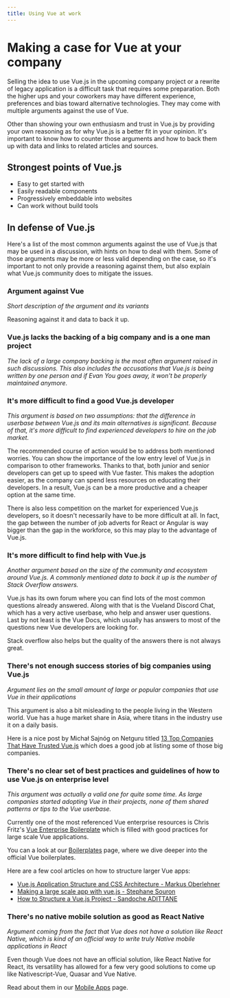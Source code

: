 ```yaml
---
title: Using Vue at work
---
```


# Making a case for Vue at your company

Selling the idea to use Vue.js in the upcoming company project or a rewrite of legacy application is a difficult task that requires some preparation. Both the higher ups and your coworkers may have different experience, preferences and bias toward alternative technologies. They may come with multiple arguments against the use of Vue. 

Other than showing your own enthusiasm and trust in Vue.js by providing your own reasoning as for why Vue.js is a better fit in your opinion. It's important to know how to counter those arguments and how to back them up with data and links to related articles and sources.

## Strongest points of Vue.js

  - Easy to get started with
  - Easily readable components
  - Progressively embeddable into websites
  - Can work without build tools

## In defense of Vue.js

Here's a list of the most common arguments against the use of Vue.js that may be used in a discussion, with hints on how to deal with them. Some of those arguments may be more or less valid depending on the case, so it's important to not only provide a reasoning against them, but also explain what Vue.js community does to mitigate the issues.

### Argument against Vue

*Short description of the argument and its variants*

Reasoning against it and data to back it up. 

### Vue.js lacks the backing of a big company and is a one man project

*The lack of a large company backing is the most often argument raised in such discussions. This also includes the accusations that Vue.js is being written by one person and if Evan You goes away, it won't be properly maintained anymore.*

### It's more difficult to find a good Vue.js developer

*This argument is based on two assumptions: that the difference in userbase between Vue.js and its main alternatives is significant. Because of that, it's more difficult to find experienced developers to hire on the job market.*

The recommended course of action would be to address both mentioned worries. You can show the importance of the low entry level of Vue.js in comparison to other frameworks. Thanks to that, both junior and senior developers can get up to speed with Vue faster. This makes the adoption easier, as the company can spend less resources on educating their developers. In a result, Vue.js can be a more productive and a cheaper option at the same time.

There is also less competition on the market for experienced Vue.js developers, so it doesn't necessarily have to be more difficult at all. In fact, the gap between the number of job adverts for React or Angular is way bigger than the gap in the workforce, so this may play to the advantage of Vue.js.

### It's more difficult to find help with Vue.js

*Another argument based on the size of the community and ecosystem around Vue.js. A commonly mentioned data to back it up is the number of Stack Overflow answers.*

Vue.js has its own forum where you can find lots of the most common questions already answered. Along with that is the Vueland Discord Chat, which has a very active userbase, who help and answer user questions. Last by not least is the Vue Docs, which usually has answers to most of the questions new Vue developers are looking for.
 
 Stack overflow also helps but the quality of the answers there is not always great.

### There's not enough success stories of big companies using Vue.js

*Argument lies on the small amount of large or popular companies that use Vue in their applications*

This argument is also a bit misleading to the people living in the Western world. Vue has a huge market share in Asia, where titans in the industry use it on a daily basis.

Here is a nice post by Michał Sajnóg on Netguru titled [13 Top Companies That Have Trusted Vue.js](https://www.netguru.com/blog/13-top-companies-that-have-trusted-vue.js-examples-of-applications) which does a good job at listing some of those big companies.

### There's no clear set of best practices and guidelines of how to use Vue.js on enterprise level

*This argument was actually a valid one for quite some time. As large companies started adopting Vue in their projects, none of them shared patterns or tips to the Vue userbase.*

Currently one of the most referenced Vue enterprise resources is Chris Fritz's [Vue Enterprise Boilerplate](https://github.com/chrisvfritz/vue-enterprise-boilerplate/) which is filled with good practices for large scale Vue applications.

You can a look at our [Boilerplates](../ecosystem/boilerplates.md) page, where we dive deeper into the official Vue boilerplates.

Here are a few cool articles on how to structure larger Vue apps:
  - [Vue.js Application Structure and CSS Architecture - Markus Oberlehner](https://markus.oberlehner.net/blog/vue-application-structure-and-css-architecture/)
  - [Making a large scale app with vue.js - Stephane Souron](https://medium.com/@stephane.souron/making-a-large-scale-app-with-vue-js-part-1-modularize-your-store-bf9066436502)
  - [How to Structure a Vue.js Project - Sandoche ADITTANE](https://itnext.io/how-to-structure-a-vue-js-project-29e4ddc1aeeb)

### There's no native mobile solution as good as React Native

*Argument coming from the fact that Vue does not have a solution like React Native, which is kind of an official way to write truly Native mobile applications in React*

Even though Vue does not have an official solution, like React Native for React, its versatility has allowed for a few very good solutions to come up like Nativescript-Vue, Quasar and Vue Native.

Read about them in our [Mobile Apps](../ecosystem/mobile-apps.md) page.
